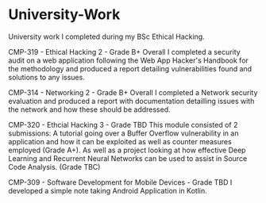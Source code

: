 # University-Work
University work I completed during my BSc Ethical Hacking.

CMP-319 - Ethical Hacking 2 - Grade B+ Overall
I completed a security audit on a web application following the Web App Hacker's Handbook for the methodology and produced a report detailing vulnerabilities found and solutions to any issues.

CMP-314 - Networking 2 - Grade B+ Overall
I completed a Network security evaluation and produced a report with documentation detailling issues with the network and how these should be addressed.

CMP-320 - Ethcial Hacking 3 - Grade TBD
This module consisted of 2 submissions:
  A tutorial going over a Buffer Overflow vulnerability in an application and how it can be exploited as well as counter measures employed (Grade A+).
  As well as a project looking at how effective Deep Learning and Recurrent Neural Networks can be used to assist in Source Code Analysis. (Grade TBC)

CMP-309 - Software Development for Mobile Devices - Grade TBD
I developed a simple note taking Android Application in Kotlin.
